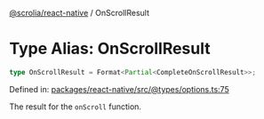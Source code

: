 [@scrolia/react-native](../README.md) / OnScrollResult

# Type Alias: OnScrollResult

```ts
type OnScrollResult = Format<Partial<CompleteOnScrollResult>>;
```

Defined in: [packages/react-native/src/@types/options.ts:75](https://github.com/scrolia/react-native/blob/1fb46d4d308667f54f560e30294f1e8f8e5e5b84/packages/react-native/src/@types/options.ts#L75)

The result for the `onScroll` function.
